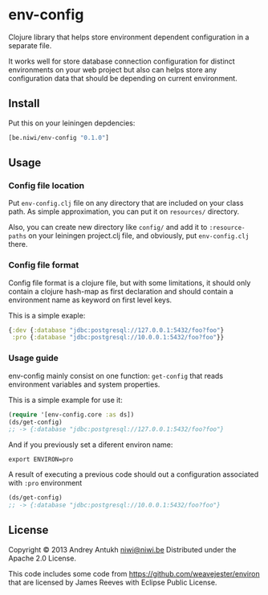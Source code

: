 # env-config

Clojure library that helps store environment dependent configuration
in a separate file.

It works well for store database connection configuration
for distinct environments on your web project but also can helps store
any configuration data that should be depending on current environment.

## Install

Put this on your leiningen depdencies:

```clojure
[be.niwi/env-config "0.1.0"]
```

## Usage

### Config file location

Put `env-config.clj` file on any directory that are included on your class path. As simple approximation,
you can put it on `resources/` directory.

Also, you can create new directory like `config/` and add it to `:resource-paths` on your leiningen
project.clj file, and obviously, put `env-config.clj` there.

### Config file format

Config file format is a clojure file, but with some limitations, it should only contain a clojure
hash-map as first declaration and should contain a environment name as keyword on first level keys.

This is a simple exaple:

```clojure
{:dev {:database "jdbc:postgresql://127.0.0.1:5432/foo?foo"}
 :pro {:database "jdbc:postgresql://10.0.0.1:5432/foo?foo"}}
```

### Usage guide

env-config mainly consist on one function: `get-config` that reads environment variables and system properties.

This is a simple example for use it:

```clojure
(require '[env-config.core :as ds])
(ds/get-config)
;; -> {:database "jdbc:postgresql://127.0.0.1:5432/foo?foo"}
```

And if you previously set a diferent environ name:

```
export ENVIRON=pro
```

A result of executing a previous code should out a configuration
associated with `:pro` environment

```clojure
(ds/get-config)
;; -> {:database "jdbc:postgresql://10.0.0.1:5432/foo?foo"}
```

## License

Copyright © 2013 Andrey Antukh <niwi@niwi.be> Distributed under the Apache 2.0 License.

This code includes some code from https://github.com/weavejester/environ that are licensed
by James Reeves with Eclipse Public License.
